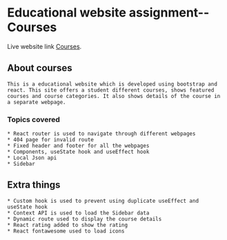 # Educational website assignment-- Courses

Live website link [Courses](https://education-website-assignment-react-9.netlify.app/).


## About courses
    This is a educational website which is developed using bootstrap and react. This site offers a student different courses, shows featured courses and course categories. It also shows details of the course in a separate webpage.

### Topics covered
    * React router is used to navigate through different webpages  
    * 404 page for invalid route  
    * Fixed header and footer for all the webpages 
    * Components, useState hook and useEffect hook 
    * Local Json api  
    * Sidebar 
## Extra things
    * Custom hook is used to prevent using duplicate useEffect and useState hook  
    * Context API is used to load the Sidebar data  
    * Dynamic route used to display the course details  
    * React rating added to show the rating  
    * React fontawesome used to load icons   
    

    



